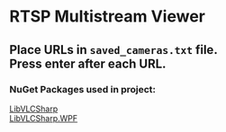 # RTSP Multistream Viewer

## Place URLs in `saved_cameras.txt` file.<br>Press enter after each URL.

### NuGet Packages used in project:
[LibVLCSharp](https://www.nuget.org/packages/LibVLCSharp/3.9.2)
<br>
[LibVLCSharp.WPF](https://www.nuget.org/packages/LibVLCSharp.WPF/3.9.2)
